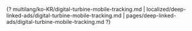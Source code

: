 {? multilang/ko-KR/digital-turbine-mobile-tracking.md | localized/deep-linked-ads/digital-turbine-mobile-tracking.md | pages/deep-linked-ads/digital-turbine-mobile-tracking.md ?}
